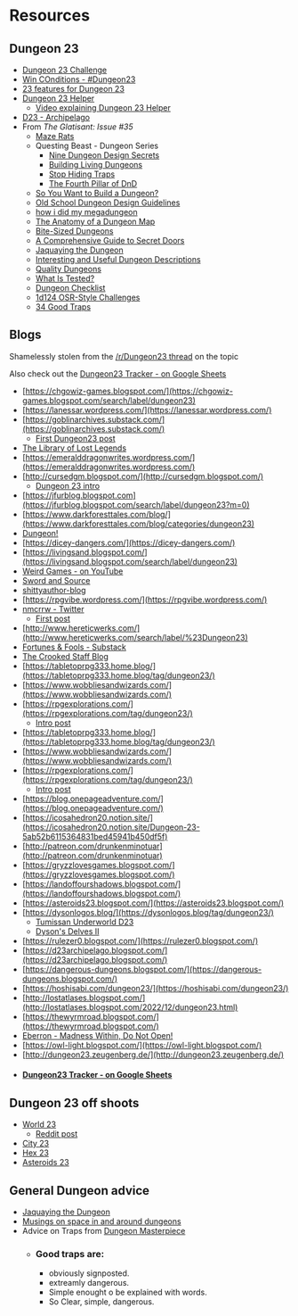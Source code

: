 # Resources

## Dungeon 23 

* [Dungeon 23 Challenge](https://followmeanddie.com/2022/12/09/dungeon-23-challenge/?utm_source=rss&utm_medium=rss&utm_campaign=dungeon-23-challenge)
* [Win COnditions - #Dungeon23](https://seanmccoy.substack.com/p/dungeon23)
* [23 features for Dungeon 23](http://riseupcomus.blogspot.com/2022/12/23-dungeon-features-for-dungeon23.html)
* [Dungeon 23 Helper](https://hexedpress.itch.io/dungeon23-helper)
  * [Video explaining Dungeon 23 Helper](https://www.youtube.com/watch?v=3tdx0NWl34U)
* [D23 - Archipelago](https://d23archipelago.blogspot.com/)
* From *The Glatisant: Issue #35*
  * [Maze Rats](https://www.drivethrurpg.com/product/197158/Maze-Rats)
  * Questing Beast - Dungeon Series
    * [Nine Dungeon Design Secrets](https://www.youtube.com/watch?v=5tpRLEfKCTs)
    * [Building Living Dungeons](https://www.youtube.com/watch?v=rhZ3q2cSb2U)
    * [Stop Hiding Traps](https://www.youtube.com/watch?v=RY_IRqx5dtI)
    * [The Fourth Pillar of DnD](https://www.youtube.com/watch?v=2RBUR_gzsm0)
  * [So You Want to Build a Dungeon?](https://alldeadgenerations.blogspot.com/2021/03/so-you-want-to-build-dungeon.html)
  * [Old School Dungeon Design Guidelines](https://grognardia.blogspot.com/2009/02/old-school-dungeon-design-guidelines.html)
  * [how i did my megadungeon](http://swampofmonsters.blogspot.com/2020/05/how-i-did-my-megadungeon.html)
  * [The Anatomy of a Dungeon Map](https://beyondfomalhaut.blogspot.com/2020/05/blog-anatomy-of-dungeon-map.html)
  * [Bite-Sized Dungeons](https://traversefantasy.blogspot.com/2022/11/bite-sized-dungeons.html)
  * [A Comprehensive Guide to Secret Doors](https://goblinpunch.blogspot.com/2018/08/a-comprehensive-guide-to-secret-doors.html)
  * [Jaquaying the Dungeon ](https://thealexandrian.net/wordpress/13085/roleplaying-games/jaquaying-the-dungeon)
  * [Interesting and Useful Dungeon Descriptions](http://blog.trilemma.com/2014/10/interesting-and-useful-dungeon.html)
  * [Quality Dungeons](https://alexschroeder.ch/wiki/2010-02-05_Quality_Dungeons)
  * [What Is Tested?](https://goblinpunch.blogspot.com/2015/05/what-is-tested.html)
  * [Dungeon Checklist](https://goblinpunch.blogspot.com/2016/01/dungeon-checklist.html)
  * [1d124 OSR-Style Challenges](https://goblinpunch.blogspot.com/2016/03/1d135-osr-style-challenges.html)
  * [34 Good Traps](https://www.bastionland.com/2018/08/34-good-traps.html)

## Blogs

Shamelessly stolen from the [/r/Dungeon23 thread](https://old.reddit.com/r/Dungeon23/comments/zxdsc8/dungeon_23_blog_directory/) on the topic

Also check out the [Dungeon23 Tracker - on Google Sheets](https://docs.google.com/spreadsheets/d/1DFM40agQXOrbVhjUoxdbu9NaXcIm6f8Ay52uDWKBHxs/edit#gid=2054658407)

* [https://chgowiz-games.blogspot.com/](https://chgowiz-games.blogspot.com/search/label/dungeon23)
* [https://lanessar.wordpress.com/](https://lanessar.wordpress.com/)
* [https://goblinarchives.substack.com/](https://goblinarchives.substack.com/)
  * [First Dungeon23 post](https://goblinarchives.substack.com/p/liminal-horror-dungeon23)
* [The Library of Lost Legends](https://thelibraryoflostlegends.blogspot.com/2022/12/dungeon23-challenge.html)
* [https://emeralddragonwrites.wordpress.com/](https://emeralddragonwrites.wordpress.com/)
* [http://cursedgm.blogspot.com/](http://cursedgm.blogspot.com/)
  * [Dungeon 23 intro](https://cursedgm.blogspot.com/2022/12/the-old-gritville-mine-introduction.html)
* [https://jfurblog.blogspot.com](https://jfurblog.blogspot.com/search/label/dungeon23?m=0)    
* [https://www.darkforesttales.com/blog/](https://www.darkforesttales.com/blog/categories/dungeon23)
* [Dungeon!](https://dungeon-osr.blogspot.com/)
* [https://dicey-dangers.com/](https://dicey-dangers.com/)
* [https://livingsand.blogspot.com/](https://livingsand.blogspot.com/search/label/dungeon23)
* [Weird Games - on YouTube](https://www.youtube.com/@WeirdestOne/streams)
* [Sword and Source](https://swordandsource.ca/dungeon23-tiny-edition/)
* [shittyauthor-blog](https://www.tumblr.com/shittyauthor-blog/tagged/dungeon23)
* [https://rpgvibe.wordpress.com/](https://rpgvibe.wordpress.com/)
* [nmcrrw - Twitter](https://twitter.com/nmcrrw)
  * [First post](https://twitter.com/nmcrrw/status/1609223821193773057)
* [http://www.hereticwerks.com/](http://www.hereticwerks.com/search/label/%23Dungeon23)
* [Fortunes & Fools - Substack](https://fortunesandfools.substack.com/)
* [The Crooked Staff Blog](https://www.crookedstaff.co.uk/)
* [https://tabletoprpg333.home.blog/](https://tabletoprpg333.home.blog/tag/dungeon23/)
* [https://www.wobbliesandwizards.com/](https://www.wobbliesandwizards.com/)
* [https://rpgexplorations.com/](https://rpgexplorations.com/tag/dungeon23/)
  * [Intro post](https://rpgexplorations.com/2023/01/01/dungeon23-introduction/)
* [https://tabletoprpg333.home.blog/](https://tabletoprpg333.home.blog/tag/dungeon23/)
* [https://www.wobbliesandwizards.com/](https://www.wobbliesandwizards.com/)
* [https://rpgexplorations.com/](https://rpgexplorations.com/tag/dungeon23/)
  * [Intro post](https://rpgexplorations.com/2023/01/01/dungeon23-introduction/)
* [https://blog.onepageadventure.com/](https://blog.onepageadventure.com/)
* [https://icosahedron20.notion.site/](https://icosahedron20.notion.site/Dungeon-23-5ab52b6115364831bed45941b450df5f)
* [http://patreon.com/drunkenminotuar](http://patreon.com/drunkenminotuar)
* [https://gryzzlovesgames.blogspot.com/](https://gryzzlovesgames.blogspot.com/)
* [https://landoffourshadows.blogspot.com/](https://landoffourshadows.blogspot.com/)
* [https://asteroids23.blogspot.com/](https://asteroids23.blogspot.com/)
* [https://dysonlogos.blog/](https://dysonlogos.blog/tag/dungeon23/)
  * [Tumissan Underworld D23](https://dysonlogos.blog/tag/the-tumissan-underworld/)
  * [Dyson's Delves II](https://dysonlogos.blog/tag/dysons-delve-ii/)
* [https://rulezer0.blogspot.com/](https://rulezer0.blogspot.com/)
* [https://d23archipelago.blogspot.com/](https://d23archipelago.blogspot.com/)
* [https://dangerous-dungeons.blogspot.com/](https://dangerous-dungeons.blogspot.com/)
* [https://hoshisabi.com/dungeon23/](https://hoshisabi.com/dungeon23/)
* [http://lostatlases.blogspot.com/](http://lostatlases.blogspot.com/2022/12/dungeon23.html)
* [https://thewyrmroad.blogspot.com/](https://thewyrmroad.blogspot.com/)
* [Eberron - Madness Within, Do Not Open!](https://readershipofone.wordpress.com/)
* [https://owl-light.blogspot.com/](https://owl-light.blogspot.com/)
* [http://dungeon23.zeugenberg.de/](http://dungeon23.zeugenberg.de/)
* #### [Dungeon23 Tracker - on Google Sheets](https://docs.google.com/spreadsheets/d/1DFM40agQXOrbVhjUoxdbu9NaXcIm6f8Ay52uDWKBHxs/edit#gid=2054658407)

## Dungeon 23 off shoots 

* [World 23](https://emeralddragonwrites.wordpress.com/2022/12/24/world23-an-alternate-dungeon23-challenge/)
  * [Reddit post](https://old.reddit.com/r/Dungeon23/comments/zuyd54/world23_an_alternative_worldbuildingfocused/)
* [City 23](https://old.reddit.com/r/Dungeon23/comments/zpzsqt/city23_resources/)
* [Hex 23](https://old.reddit.com/r/Dungeon23/comments/zt96ru/hex23_and_now_city23/)
* [Asteroids 23](https://asteroids23.blogspot.com/)

## General Dungeon advice

* [Jaquaying the Dungeon ](https://thealexandrian.net/wordpress/13085/roleplaying-games/jaquaying-the-dungeon)
* [Musings on space in and around dungeons](https://old.reddit.com/r/Dungeon23/comments/zjazkh/musings_on_space_in_and_around_dungeons/)
* Advice on Traps from [Dungeon Masterpiece](https://www.youtube.com/watch?v=bJ5GFyWE4WI)
  * ### Good traps are:
    * obviously signposted.
    * extreamly dangerous.
    * Simple enought o be explained with words.
    * So Clear, simple, dangerous.
